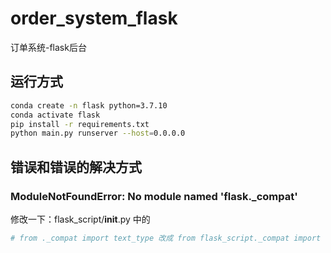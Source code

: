 # order_system_flask
订单系统-flask后台

## 运行方式
```bash
conda create -n flask python=3.7.10
conda activate flask
pip install -r requirements.txt
python main.py runserver --host=0.0.0.0
```

## 错误和错误的解决方式
### ModuleNotFoundError: No module named 'flask._compat'
修改一下：flask_script/__init__.py 中的 
```python
# from ._compat import text_type 改成 from flask_script._compat import text_type
```